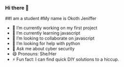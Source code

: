 ### Hi there 👋
##I am a student 
#My name is Okoth Jeniffer

- 🔭 I’m currently working on my first project
- 🌱 I’m currently learning javascript
- 👯 I’m looking to collaborate on javascript
- 🤔 I’m looking for help with python
- 💬 Ask me about cyber security
- 😄 Pronouns: She/Her
- ⚡ Fun fact: I can find quick DIY solutions to a hiccup.
